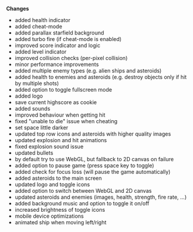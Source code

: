 **Changes**
- added health indicator
- added cheat-mode
- added parallax starfield background
- added turbo fire (if cheat-mode is enabled)
- improved score indicator and logic
- added level indicator
- improved collision checks (per-pixel collision)
- minor performance improvements
- added multiple enemy types (e.g. alien ships and asteroids)
- added health to enemies and asteroids (e.g. destroy objects only if hit by multiple shots)
- added option to toggle fullscreen mode
- added logo
- save current highscore as cookie
- added sounds
- improved behaviour when getting hit
- fixed "unable to die" issue when cheating
- set space little darker
- updated top row icons and asteroids with higher quality images
- updated explosion and hit animations
- fixed explosion sound issue
- updated bullets
- by default try to use WebGL, but fallback to 2D canvas on failure
- added option to pause game (press space key to toggle)
- added check for focus loss (will pause the game automatically)
- added asteroids to the main screen
- updated logo and toggle icons
- added option to switch between WebGL and 2D canvas
- updated asteroids and enemies (images, health, strength, fire rate, ...)
- added background music and option to toggle it on/off
- increased brightness of toggle icons
- mobile device optimizations
- animated ship when moving left/right